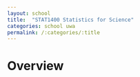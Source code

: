 ```yaml
---
layout: school
title:  "STAT1400 Statistics for Science"
categories: school uwa
permalink: /:categories/:title
---
```


# Overview

